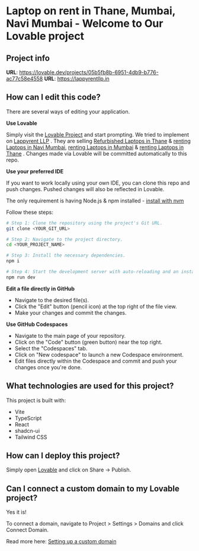 # Laptop on rent in Thane, Mumbai, Navi Mumbai - Welcome to Our Lovable project

## Project info

**URL**: https://lovable.dev/projects/05b5fb8b-6951-4db9-b776-ac77c58e4558
**URL**: https://lappyrentllp.in

## How can I edit this code?

There are several ways of editing your application.

**Use Lovable**

Simply visit the [Lovable Project](https://lovable.dev/projects/05b5fb8b-6951-4db9-b776-ac77c58e4558) and start prompting. We tried to implement on [Lappyrent LLP](https://lappyrentllp.in/)
. They are selling [Refurbished Laptops in Thane](https://lappyrentllp.in/refurbished-laptops-thane.html) & [renting Laptops in Navi Mumbai](https://lappyrentllp.in/laptop-rent-navi-mumbai.html), [renting Laptops in Mumbai](https://lappyrentllp.in/laptop-rent-mumbai.html) & [renting Laptops in Thane](https://lappyrentllp.in/laptop-rent-thane.html)
. Changes made via Lovable will be committed automatically to this repo.

**Use your preferred IDE**

If you want to work locally using your own IDE, you can clone this repo and push changes. Pushed changes will also be reflected in Lovable.

The only requirement is having Node.js & npm installed - [install with nvm](https://github.com/nvm-sh/nvm#installing-and-updating)

Follow these steps:

```sh
# Step 1: Clone the repository using the project's Git URL.
git clone <YOUR_GIT_URL>

# Step 2: Navigate to the project directory.
cd <YOUR_PROJECT_NAME>

# Step 3: Install the necessary dependencies.
npm i

# Step 4: Start the development server with auto-reloading and an instant preview.
npm run dev
```

**Edit a file directly in GitHub**

- Navigate to the desired file(s).
- Click the "Edit" button (pencil icon) at the top right of the file view.
- Make your changes and commit the changes.

**Use GitHub Codespaces**

- Navigate to the main page of your repository.
- Click on the "Code" button (green button) near the top right.
- Select the "Codespaces" tab.
- Click on "New codespace" to launch a new Codespace environment.
- Edit files directly within the Codespace and commit and push your changes once you're done.

## What technologies are used for this project?

This project is built with:

- Vite
- TypeScript
- React
- shadcn-ui
- Tailwind CSS

## How can I deploy this project?

Simply open [Lovable](https://lovable.dev/projects/05b5fb8b-6951-4db9-b776-ac77c58e4558) and click on Share -> Publish.

## Can I connect a custom domain to my Lovable project?

Yes it is!

To connect a domain, navigate to Project > Settings > Domains and click Connect Domain.

Read more here: [Setting up a custom domain](https://docs.lovable.dev/tips-tricks/custom-domain#step-by-step-guide)
